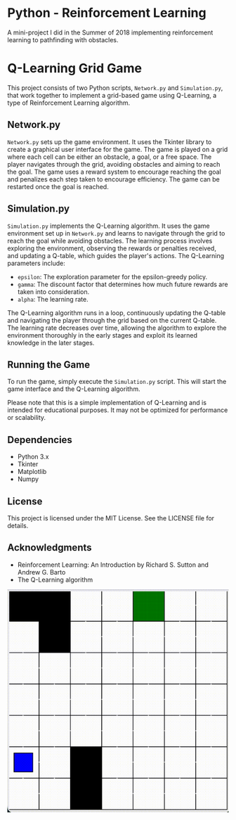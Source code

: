 # Python - Reinforcement Learning

A mini-project I did in the Summer of 2018 implementing reinforcement learning to pathfinding with obstacles. 

# Q-Learning Grid Game

This project consists of two Python scripts, `Network.py` and `Simulation.py`, that work together to implement a grid-based game using Q-Learning, a type of Reinforcement Learning algorithm.

## Network.py

`Network.py` sets up the game environment. It uses the Tkinter library to create a graphical user interface for the game. The game is played on a grid where each cell can be either an obstacle, a goal, or a free space. The player navigates through the grid, avoiding obstacles and aiming to reach the goal. The game uses a reward system to encourage reaching the goal and penalizes each step taken to encourage efficiency. The game can be restarted once the goal is reached.

## Simulation.py

`Simulation.py` implements the Q-Learning algorithm. It uses the game environment set up in `Network.py` and learns to navigate through the grid to reach the goal while avoiding obstacles. The learning process involves exploring the environment, observing the rewards or penalties received, and updating a Q-table, which guides the player's actions. The Q-Learning parameters include:

- `epsilon`: The exploration parameter for the epsilon-greedy policy.
- `gamma`: The discount factor that determines how much future rewards are taken into consideration.
- `alpha`: The learning rate.

The Q-Learning algorithm runs in a loop, continuously updating the Q-table and navigating the player through the grid based on the current Q-table. The learning rate decreases over time, allowing the algorithm to explore the environment thoroughly in the early stages and exploit its learned knowledge in the later stages.

## Running the Game

To run the game, simply execute the `Simulation.py` script. This will start the game interface and the Q-Learning algorithm.

Please note that this is a simple implementation of Q-Learning and is intended for educational purposes. It may not be optimized for performance or scalability.

## Dependencies

- Python 3.x
- Tkinter
- Matplotlib
- Numpy

## License

This project is licensed under the MIT License. See the LICENSE file for details.

## Acknowledgments

- Reinforcement Learning: An Introduction by Richard S. Sutton and Andrew G. Barto
- The Q-Learning algorithm



![https://github.com/MayKali/Reinforcement-Learning-in-pathfinding/blob/master/images/Test.gif)](https://github.com/MayKali/Reinforcement-Learning-in-pathfinding/blob/master/images/Test.gif)
